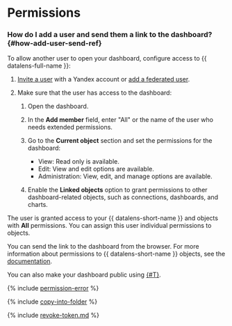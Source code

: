 # Permissions


### How do I add a user and send them a link to the dashboard? {#how-add-user-send-ref}

To allow another user to open your dashboard, configure access to {{ datalens-full-name }}:

1. [Invite a user](../../organization/operations/add-account.md#send-invitation) with a Yandex account or [add a federated user](../../organization/operations/add-account.md#add-user-sso).
1. Make sure that the user has access to the dashboard:

   1. Open the dashboard.
   1. In the **Add member** field, enter "All" or the name of the user who needs extended permissions.
   1. Go to the **Current object** section and set the permissions for the dashboard:

      * View: Read only is available.
      * Edit: View and edit options are available.
      * Administration: View, edit, and manage options are available.

   1. Enable the **Linked objects** option to grant permissions to other dashboard-related objects, such as connections, dashboards, and charts.

The user is granted access to your {{ datalens-short-name }} and objects with **All** permissions. You can assign this user individual permissions to objects.

You can send the link to the dashboard from the browser. For more information about permissions to {{ datalens-short-name }} objects, see the [documentation](../security/index.md#permissions).

You can also make your dashboard public using [{#T}](../concepts/datalens-public.md).

{% include [permission-error](../../_qa/datalens/permission-error.md) %}

{% include [copy-into-folder](../../_qa/datalens/copy-into-folder.md) %}

{% include [revoke-token.md](../../_qa/datalens/revoke-token.md) %}


